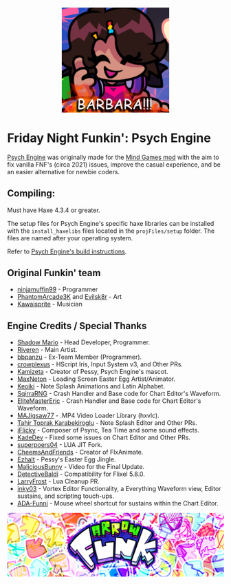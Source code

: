 <p align="center">
    <img src="projFiles/barbara.png" width=250px>
</p>

# Friday Night Funkin': Psych Engine

[Psych Engine](https://github.com/ShadowMario/FNF-PsychEngine) was originally made for the [Mind Games mod](https://gamebanana.com/mods/301107) with the aim to fix vanilla FNF's (circa 2021) issues, improve the casual experience, and be an easier alternative for newbie coders.

## Compiling:

Must have Haxe 4.3.4 or greater.

The setup files for Psych Engine's specific haxe libraries can be installed with the `install_haxelibs` files located in the `projFiles/setup` folder. The files are named after your operating system.

Refer to [Psych Engine's build instructions](https://github.com/ShadowMario/FNF-PsychEngine/blob/main/BUILDING.md).

## Original Funkin' team
- [ninjamuffin99](https://twitter.com/ninja_muffin99) - Programmer
- [PhantomArcade3K](https://twitter.com/phantomarcade3k) and [Evilsk8r](https://twitter.com/evilsk8r) - Art
- [Kawaisprite](https://twitter.com/kawaisprite) - Musician

## Engine Credits / Special Thanks
- [Shadow Mario](https://ko-fi.com/shadowmario) - Head Developer, Programmer.
- [Riveren](https://x.com/riverennn) - Main Artist.
- [bbpanzu](https://x.com/bbsub3) - Ex-Team Member (Programmer).
- [crowplexus](https://x.com/crowplexus) - HScript Iris, Input System v3, and Other PRs.
- [Kamizeta](https://www.instagram.com/cewweey/) - Creator of Pessy, Psych Engine's mascot.
- [MaxNeton](https://bsky.app/profile/maxneton.bsky.social) - Loading Screen Easter Egg Artist/Animator.
- [Keoiki](https://x.com/Keoiki_) - Note Splash Animations and Latin Alphabet.
- [SqirraRNG](https://x.com/gedehari) - Crash Handler and Base code for Chart Editor's Waveform.
- [EliteMasterEric](https://x.com/EliteMasterEric) - Crash Handler and Base code for Chart Editor's Waveform.
- [MAJigsaw77](https://x.com/MAJigsaw77) - .MP4 Video Loader Library (hxvlc).
- [Tahir Toprak Karabekiroglu](https://x.com/TahirKarabekir) - Note Splash Editor and Other PRs.
- [iFlicky](https://x.com/flicky_i) - Composer of Psync, Tea Time and some sound effects.
- [KadeDev](https://x.com/kade0912) - Fixed some issues on Chart Editor and Other PRs.
- [superpoers04](https://x.com/superpowers04) - LUA JIT Fork.
- [CheemsAndFriends](https://x.com/CheemsnFriendos) - Creator of FlxAnimate.
- [Ezhalt](https://x.com/_ezhaltd) - Pessy's Easter Egg Jingle.
- [MaliciousBunny](https://x.com/BunnyMalicious) - Video for the Final Update.
- [DetectiveBaldi](https://github.com/DetectiveBaldi) - Compatibility for Flixel 5.8.0.
- [LarryFrost](https://github.com/LarryFrosty) - Lua Cleanup PR.
- [inky03](https://github.com/inky03) - Vortex Editor Functionality, a Everything Waveform view, Editor sustains, and scripting touch-ups.
- [ADA-Funni](https://github.com/ADA-Funni) - Mouse wheel shortcut for sustains within the Chart Editor.

![](projFiles/banner.png)